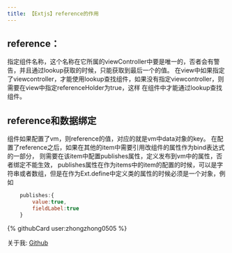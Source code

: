 ```yaml
---
title: 【Extjs】reference的作用
---
```

## reference：

指定组件名称，这个名称在它所属的viewController中要是唯一的，否者会有警告，并且通过lookup获取的时候，只能获取到最后一个的值。
在view中如果指定了viewcontroller，才能使用lookup查找组件，如果没有指定viewcontroller，则需要在view中指定referenceHolder为true，这样
在组件中才能通过lookup查找组件。

<!-- more -->

## reference和数据绑定

组件如果配置了vm，则reference的值，对应的就是vm中data对象的key。
在配置了reference之后，如果在其他的item中需要引用改组件的属性作为bind表达式的一部分，
则需要在该item中配置publishes属性，定义发布到vm中的属性，否者绑定不能生效，
publishes属性在作为items中的item的配置的时候，可以是字符串或者数组，但是在作为Ext.define中定义类的属性的时候必须是一个对象，例如
```js
	publishes:{
		value:true,
     	fieldLabel:true
	}
```
{% githubCard user:zhongzhong0505 %}

关于我: [Github](https://github.com/zhongzhong0505)

